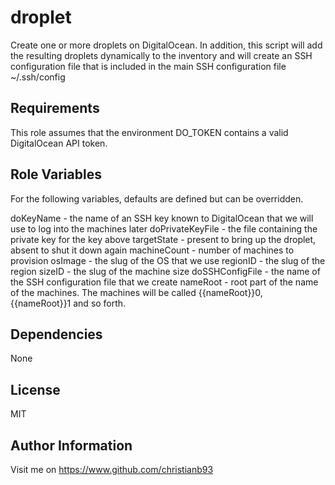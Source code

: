 droplet
=========

Create one or more droplets on DigitalOcean. In addition, this script will add the resulting droplets dynamically to the inventory and will create an SSH configuration file that is included in the main SSH configuration file ~/.ssh/config

Requirements
------------

This role assumes that the environment DO_TOKEN contains a valid DigitalOcean API token.

Role Variables
--------------

For the following variables, defaults are defined but can be overridden.

doKeyName - the name of an SSH key known to DigitalOcean that we will use to log into the machines later
doPrivateKeyFile - the file containing the private key for the key above
targetState - present to bring up the droplet, absent to shut it down again
machineCount - number of machines to provision
osImage - the slug of the OS that we use
regionID - the slug of the region 
sizeID - the slug of the machine size
doSSHConfigFile - the name of the SSH configuration file that we create 
nameRoot - root part of the name of the machines. The machines will be called {{nameRoot}}0, {{nameRoot}}1 and so forth.

Dependencies
------------

None

License
-------

MIT

Author Information
------------------

Visit me on https://www.github.com/christianb93
